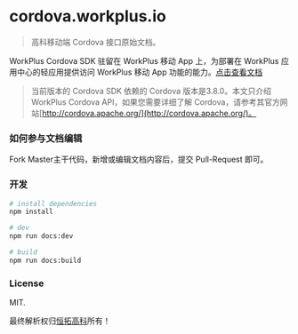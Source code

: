 # cordova.workplus.io

> 高科移动端 Cordova 接口原始文档。

WorkPlus Cordova SDK 驻留在 WorkPlus 移动 App 上，为部署在 WorkPlus 应用中心的轻应用提供访问 WorkPlus 移动 App 功能的能力。[点击查看文档](https://cordova.workplus.io/)

> 当前版本的 Cordova SDK 依赖的 Cordova 版本是3.8.0。本文只介绍 WorkPlus Cordova API，如果您需要详细了解 Cordova，请参考其官方网站[http://cordova.apache.org/](http://cordova.apache.org/)。

### 如何参与文档编辑

Fork Master主干代码，新增或编辑文档内容后，提交 Pull-Request 即可。

### 开发

```bash
# install dependencies
npm install

# dev
npm run docs:dev

# build
npm run docs:build
```

### License

MIT.

最终解析权归[恒拓高科](https://workplus.io)所有！
